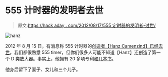 # 555 计时器的发明者去世

> 原文:[https://hack aday . com/2012/08/17/555 定时器的发明者-过世/](https://hackaday.com/2012/08/17/inventor-of-the-555-timer-passes-away/)

![](../Images/dba4e3c377ae0acf93398ede2b34c921.png "hanz")

2012 年 8 月 15 日，有消息称 555 计时器的[创造者【Hanz Camenzind】已经去世](http://www.eetimes.com/electronics-news/4394166/Hans-Camenzind-dies)。我们都很熟悉 555 timer，但你们很多人可能不知道【Hanz】还创造了第一个 D 类放大器。事实上，他拥有 20 多项专利[和几本书](http://www.designinganalogchips.com)。

他身后留下了妻子、女儿和三个儿子。